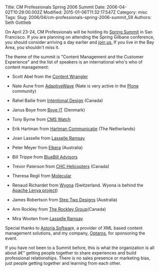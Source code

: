 Title: CM Professionals Spring 2006 Summit
Date: 2006-04-02T10:29:00.002Z
Modified: 2015-01-06T11:32:17.547Z
Category: misc
Tags: 
Slug: 2006/04/cm-professionals-spring-2006-summit_59
Authors: Seth Gottlieb

On April 23-24, CM Professionals will be holding its [Spring Summit](http://www.cmprofessionals.org/events/summit/program.html) in San Francisco. If you are planning on attending the Spring Gilbane conference, you should consider arriving a day earlier and [join us.](http://www.cmprofessionals.org/events/summit/registration.html) If you live in the Bay Area, you shouldn't miss it.   

The theme of the summit is "Content Management and the Customer Experience" and the list of speakers is an international who's who of content management:  

*   Scott Abel from the [Content Wrangler](http://www.thecontentwrangler.com/)  
    
*   Nate Aune from [AdaptiveWave](http://www.adaptivewave.com/) (Nate is very active in the [Plone](http://plone.org) community)  
    
*   Rahel Bailie from [Intentional Design](http://www.intentionaldesign.ca/) (Canada)  
    
*   Janus Boye from [Boye IT](http://boyeit.dk) (Denmark)   
    
*   Tony Byrne from [CMS Watch](http://cmswatch.com/)  
    
*   Erik Hartman from [Hartman Communicatie](http://www.hartman-communicatie.nl/home/index.html) (The Netherlands)  
    
*   Joan Lasselle from [Lasselle Ramsay](http://www.lr.com)  
    
*   Peter Meyer from [Elkera](http://www.elkera.com) (Australia)  
    
*   Bill Trippe from [BlueBill Advisors](http://bluebilladvisors.com/)  
    
*   Trevor Paterson from [CHC Helicopters](http://www.chc.ca/) (Canada)  
    
*   Theresa Regli from [Molecular](http://www.molecular.com)  
    
*   Renaud Richardet from [Wyona](http://wyona.com) (Switzerland. Wyona is behind the [Apache Lenya project](http://lenya.apache.org))  
    
*   James Robertson from [Step Two Designs](http://www.steptwo.com.au/) (Australia)  
    
*   Ann Rockley from [The Rockley Group](http://www.rockley.com/)(Canada)  
    
*   Mira Wooten from [Lasselle Ramsay](http://www.lr.com)  
    

  

Special thanks to [Astoria Softwar](http://www.astoriasoftware.com)e, a provider of XML based content management solutions, and my company, [Optaros](http://www.optaros.com), for sponsoring the event.  

If you have not been to a Summit before, this is what the organization is all about â€“ getting people together to share experiences and build professional relationships. There is no sales presence or marketing bias, just people getting together and learning from each other.
